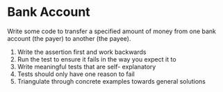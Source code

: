 # Bank Account

Write some code to transfer a specified amount of money from one bank account (the payer) to another (the payee).

1. Write the assertion first and work backwards
2. Run the test to ensure it fails in the way you expect it to
3. Write meaningful tests that are self- explanatory
4. Tests should only have one reason to fail
5. Triangulate through concrete examples towards general solutions
